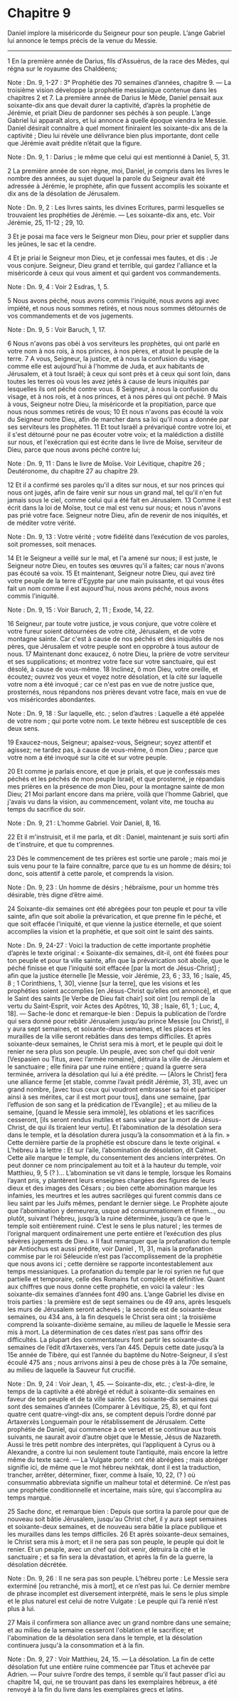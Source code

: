 # Chapitre 9

Daniel implore la miséricorde du Seigneur pour son peuple.
L’ange Gabriel lui annonce le temps précis de la venue du Messie.

***

1 En la première année de Darius, fils d'Assuérus, de la race des Mèdes, qui régna sur le royaume des Chaldéens;

<span class="bible-note">Note : </span> Dn. 9, 1-27 : 3° Prophétie des 70 semaines d’années, chapitre 9. ― La troisième vision développe la prophétie messianique contenue dans les chapitres 2 et 7. La première année de Darius le Mède, Daniel pensait aux soixante-dix ans que devait durer la captivité, d’après la prophétie de Jérémie, et priait Dieu de pardonner ses péchés à son peuple. L’ange Gabriel lui apparaît alors, et lui annonce à quelle époque viendra le Messie. Daniel désirait connaître à quel moment finiraient les soixante-dix ans de la captivité ; Dieu lui révèle une délivrance bien plus importante, dont celle que Jérémie avait prédite n’était que la figure.

<span class="bible-note">Note : </span> Dn. 9, 1 : Darius ; le même que celui qui est mentionné à Daniel, 5, 31.

2 La première année de son règne, moi, Daniel, je compris dans les livres le nombre des années, au sujet duquel la parole du Seigneur avait été adressée à Jérémie, le prophète, afin que fussent accomplis les soixante et dix ans de la désolation de Jérusalem.

<span class="bible-note">Note : </span> Dn. 9, 2 : Les livres saints, les divines Ecritures, parmi lesquelles se trouvaient les prophéties de Jérémie. ― Les soixante-dix ans, etc. Voir Jérémie, 25, 11-12 ; 29, 10.

3 Et je posai ma face vers le Seigneur mon Dieu, pour prier et supplier dans les jeûnes, le sac et la cendre.


4 Et je priai le Seigneur mon Dieu, et je confessai mes fautes, et dis : Je vous conjure. Seigneur, Dieu grand et terrible, qui gardez l'alliance et la miséricorde à ceux qui vous aiment et qui gardent vos commandements.

<span class="bible-note">Note : </span> Dn. 9, 4 : Voir 2 Esdras, 1, 5.


5 Nous avons péché, nous avons commis l'iniquité, nous avons agi avec impiété, et nous nous sommes retirés, et nous nous sommes détournés de vos commandements et de vos jugements.

<span class="bible-note">Note : </span> Dn. 9, 5 : Voir Baruch, 1, 17.

6 Nous n'avons pas obéi à vos serviteurs les prophètes, qui ont parlé en votre nom à nos rois, à nos princes, à nos pères, et atout le peuple de la terre. 7 A vous, Seigneur, la justice, et à nous la confusion du visage, comme elle est aujourd'hui à l'homme de Juda, et aux habitants de Jérusalem, et à tout Israël; à ceux qui sont près et à ceux qui sont loin, dans toutes les terres où vous les avez jetés à cause de leurs iniquités par lesquelles ils ont péché contre vous. 8 Seigneur, à nous la confusion du visage, et à nos rois, et à nos princes, et à nos pères qui ont péché. 9 Mais à vous, Seigneur notre Dieu, la miséricorde et la propitiation, parce que nous nous sommes retirés de vous; 10 Et nous n'avons pas écouté la voix du Seigneur notre Dieu, afin de marcher dans sa loi qu'il nous a donnée par ses serviteurs les prophètes. 11 Et tout Israël a prévariqué contre votre loi, et il s'est détourné pour ne pas écouter votre voix; et la malédiction a distillé sur nous, et l'exécration qui est écrite dans le livre
de Moïse, serviteur de Dieu, parce que nous avons péché contre lui;

<span class="bible-note">Note : </span> Dn. 9, 11 : Dans le livre de Moïse. Voir Lévitique, chapitre 26 ; Deutéronome, du chapitre 27 au chapitre 29.

12 Et il a confirmé ses paroles qu'il a dites sur nous, et sur nos princes qui nous ont jugés, afin de faire venir sur nous un grand mal, tel qu'il n'en fut jamais sous le ciel, comme celui qui a été fait en Jérusalem. 13 Comme il est écrit dans la loi de Moïse, tout ce mal est venu sur nous; et nous n'avons pas prié votre face. Seigneur notre Dieu, afin de revenir de nos iniquités, et de méditer votre vérité.

<span class="bible-note">Note : </span> Dn. 9, 13 : Votre vérité ; votre fidélité dans l’exécution de vos paroles, soit promesses, soit menaces.

14 Et le Seigneur a veillé sur le mal, et l'a amené sur nous; il est juste, le Seigneur notre Dieu, en toutes ses œuvres qu'il a faites; car nous n'avons pas écouté sa voix. 15 Et maintenant, Seigneur notre Dieu, qui avez tiré votre peuple de la terre d'Egypte par une main puissante, et qui vous êtes fait un nom comme il est aujourd'hui, nous avons péché, nous avons commis l'iniquité.

<span class="bible-note">Note : </span> Dn. 9, 15 : Voir Baruch, 2, 11 ; Exode, 14, 22.

16 Seigneur, par toute votre justice, je vous conjure, que votre colère et votre fureur soient détournées de votre cité, Jérusalem, et de votre montagne sainte. Car c'est à cause de nos péchés et des iniquités de nos pères, que Jérusalem et votre peuple sont en opprobre à tous autour de nous. 17 Maintenant donc exaucez, ô notre Dieu, la prière de votre serviteur et ses supplications; et montrez votre face sur votre sanctuaire, qui est désolé, à cause de vous-même. 18 Inclinez, ô mon Dieu, votre oreille, et écoutez; ouvrez vos yeux et voyez notre désolation, et la cité sur laquelle votre nom a été invoqué ; car ce n'est pas en vue de notre justice que, prosternés, nous répandons nos prières devant votre face, mais en vue de vos miséricordes abondantes.

<span class="bible-note">Note : </span> Dn. 9, 18 : Sur laquelle, etc. ; selon d’autres : Laquelle a été appelée de votre nom ; qui porte votre nom. Le texte hébreu est susceptible de ces deux sens.

19 Exaucez-nous, Seigneur; apaisez-vous, Seigneur; soyez attentif et agissez; ne tardez pas, à cause de vous-même, ô mon Dieu ; parce que votre nom a été invoqué sur la cité et sur votre peuple.


20 Et comme je parlais encore, et que je priais, et que je confessais mes péchés et les péchés de mon peuple Israël, et que prosterné, je répandais mes prières en la présence de mon Dieu, pour la montagne sainte de mon Dieu; 21 Moi parlant encore dans ma prière, voilà que l'homme Gabriel, que j'avais vu dans la vision, au commencement, volant vite, me toucha au temps du sacrifice du soir.

<span class="bible-note">Note : </span> Dn. 9, 21 : L’homme Gabriel. Voir Daniel, 8, 16.

22 Et il m'instruisit, et il me parla, et dit : Daniel, maintenant je suis sorti afin de t'instruire, et que tu comprennes.


23 Dès le commencement de tes prières est sortie une parole ; mais moi je suis venu pour te la faire connaître, parce que tu es un homme de désirs; toi donc, sois attentif à cette parole, et comprends la vision.

<span class="bible-note">Note : </span> Dn. 9, 23 : Un homme de désirs ; hébraïsme, pour un homme très désirable, très digne d’être aimé.

24 Soixante-dix semaines ont été abrégées pour ton peuple et pour ta ville sainte, afin que soit abolie la prévarication, et que prenne fin le péché, et que soit effacée l'iniquité, et que vienne la justice éternelle, et que soient accomplies la vision et la prophétie, et que soit oint le saint des saints.

<span class="bible-note">Note : </span> Dn. 9, 24-27 : Voici la traduction de cette importante prophétie d’après le texte original : « Soixante-dix semaines, dit-il, ont été fixées pour ton peuple et pour ta ville sainte, afin que la prévarication soit abolie, que le péché finisse et que l’iniquité soit effacée [par la mort de Jésus-Christ] ; afin que la justice éternelle [le Messie, voir Jérémie, 23, 6 ; 33, 16 ; Isaïe, 45, 8 ; 1 Corinthiens, 1, 30], vienne [sur la terre], que les visions et les prophéties soient accomplies [en Jésus-Christ qu’elles ont annoncé], et que le Saint des saints [le Verbe de Dieu fait chair] soit oint [ou rempli de la vertu du Saint-Esprit, voir Actes des Apôtres, 10, 38 ; Isaïe, 61, 1 ; Luc, 4, 18]. ― Sache-le donc et remarque-le bien : Depuis la publication de l’ordre qui sera donné pour rebâtir Jérusalem jusqu’au prince Messie [ou Christ], il y aura sept semaines, et soixante-deux semaines, et les places et les murailles de la ville seront rebâties dans des temps difficiles. Et après soixante-deux semaines, le
Christ sera mis à mort, et le peuple qui doit le renier ne sera plus son peuple. Un peuple, avec son chef qui doit venir [Vespasien ou Titus, avec l’armée romaine], détruira la ville de Jérusalem et le sanctuaire ; elle finira par une ruine entière ; quand la guerre sera terminée, arrivera la désolation qui lui a été prédite. ― [Alors le Christ] fera une alliance ferme [et stable, comme l’avait prédit Jérémie, 31, 31], avec un grand nombre, [avec tous ceux qui voudront embrasser sa foi et participer ainsi à ses mérites, car il est mort pour tous], dans une semaine, [par l’effusion de son sang et la prédication de l’Evangile] ; et au milieu de la semaine, [quand le Messie sera immolé], les oblations et les sacrifices cesseront, [ils seront rendus inutiles et sans valeur par la mort de Jésus-Christ, de qui ils tiraient leur vertu]. Et l’abomination de la désolation sera dans le temple, et la désolation durera jusqu’à la consommation et à la fin. » Cette dernière partie de la prophétie est obscure dans le texte
original. « L’hébreu à la lettre : Et sur l’aile, l’abomination de désolation, dit Calmet. Cette aile marque le temple, du consentement des anciens interprètes. On peut donner ce nom principalement au toit et à la hauteur du temple, voir Matthieu, 9, 5 (? )… L’abomination se vit dans le temple, lorsque les Romains l’ayant pris, y plantèrent leurs enseignes chargées des figures de leurs dieux et des images des Césars ; ou bien cette abomination marque les infamies, les meurtres et les autres sacrilèges qui furent commis dans ce lieu saint par les Juifs mêmes, pendant le dernier siège. Le Prophète ajoute que l’abomination y demeurera, usque ad consummationem et finem…, ou plutôt, suivant l’hébreu, jusqu’à la ruine déterminée, jusqu’à ce que le temple soit entièrement ruiné. C’est le sens le plus naturel ; les termes de l’orignal marquent ordinairement une perte entière et l’exécution des plus sévères jugements de Dieu. » Il faut remarquer que la profanation du temple par Antiochus est aussi prédite, voir Daniel
, 11, 31, mais la profanation commise par le roi Séleucide n’est pas l’accomplissement de la prophétie que nous avons ici ; cette dernière se rapporte incontestablement aux temps messianiques. La profanation du temple par le roi syrien ne fut que partielle et temporaire, celle des Romains fut complète et définitive. Quant aux chiffres que nous donne cette prophétie, en voici la valeur : les soixante-dix semaines d’années font 490 ans. L’ange Gabriel les divise en trois parties : la première est de sept semaines ou de 49 ans, après lesquels les murs de Jérusalem seront achevés ; la seconde est de soixante-deux semaines, ou 434 ans, à la fin desquels le Christ sera oint ; la troisième comprend la soixante-dixième semaine, au milieu de laquelle le Messie sera mis à mort. La détermination de ces dates n’est pas sans offrir des difficultés. La plupart des commentateurs font partir les soixante-dix semaines de l’édit d’Artaxerxès, vers l’an 445. Depuis cette date jusqu’à la 15e année de Tibère, qui est l’année du
baptême du Notre-Seigneur, il s’est écoulé 475 ans ; nous arrivons ainsi à peu de chose près à la 70e semaine, au milieu de laquelle la Sauveur fut crucifié.

<span class="bible-note">Note : </span> Dn. 9, 24 : Voir Jean, 1, 45. ― Soixante-dix, etc. ; c’est-à-dire, le temps de la captivité a été abrégé et réduit à soixante-dix semaines en faveur de ton peuple et de ta ville sainte. Ces soixante-dix semaines qui sont des semaines d’années (Comparer à Lévitique, 25, 8), et qui font quatre cent quatre-vingt-dix ans, se comptent depuis l’ordre donné par Artaxerxès Longuemain pour le rétablissement de Jérusalem. Cette prophétie de Daniel, qui commence à ce verset et se continue aux trois suivants, ne saurait avoir d’autre objet que le Messie, Jésus de Nazareth. Aussi le très petit nombre des interprètes, qui l’appliquent à Cyrus ou à Alexandre, a contre lui non seulement toute l’antiquité, mais encore la lettre même du texte sacré. ― La Vulgate porte : ont été abrégées ; mais abréger signifie ici, de même que le mot hébreu nekhtak, dont il est la traduction, trancher, arrêter, déterminer, fixer, comme à Isaïe, 10, 22, (? ) où consummatio abbreviata signifie un malheur total et déterminé. Ce n’est pas une
prophétie conditionnelle et incertaine, mais sûre, qui s’accomplira au temps marqué.

25 Sache donc, et remarque bien : Depuis que sortira la parole pour que de nouveau soit bâtie Jérusalem, jusqu'au Christ chef, il y aura sept semaines et soixante-deux semaines, et de nouveau sera bâtie la place publique et les murailles dans les temps difficiles. 26 Et après soixante-deux semaines, le Christ sera mis à mort; et il ne sera pas son peuple, le peuple qui doit le renier. Et un peuple, avec un chef qui doit venir, détruira la cité et le sanctuaire ; et sa fin sera la dévastation, et après la fin de la guerre, la désolation décrétée.

<span class="bible-note">Note : </span> Dn. 9, 26 : Il ne sera pas son peuple. L’hébreu porte : Le Messie sera exterminé [ou retranché, mis à mort], et ce n’est pas lui. Ce dernier membre de phrase incomplet est diversement interprété, mais le sens le plus simple et le plus naturel est celui de notre Vulgate : Le peuple qui l’a renié n’est plus à lui.

27 Mais il confirmera son alliance avec un grand nombre dans une semaine; et au milieu de la semaine cesseront l'oblation et le sacrifice; et l'abomination de la désolation sera dans le temple, et la désolation continuera jusqu'à la consommation et à la fin.

<span class="bible-note">Note : </span> Dn. 9, 27 : Voir Matthieu, 24, 15. ― La désolation. La fin de cette désolation fut une entière ruine commencée par Titus et achevée par Adrien. ― Pour suivre l’ordre des temps, il semble qu’il faut passer d’ici au chapitre 14, qui, ne se trouvant pas dans les exemplaires hébreux, a été renvoyé à la fin du livre dans les exemplaires grecs et latins.

